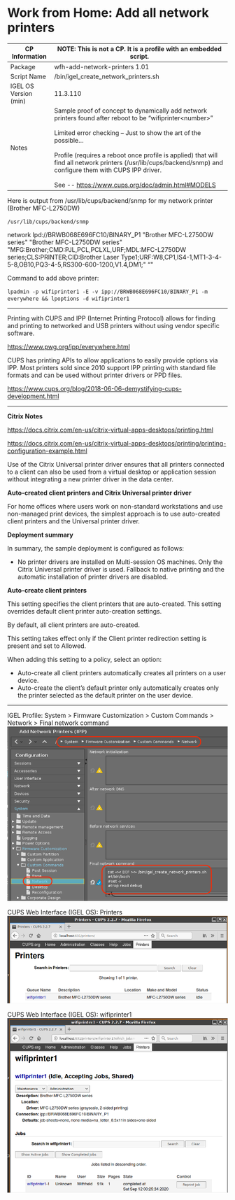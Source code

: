 # Work from Home: Add all network printers


|  CP Information | **NOTE:** This is not a CP. It is a profile with an embedded script.            |
|--------------------|------------|
| Package | wfh-add-network-printers 1.01 |
| Script Name | /bin/igel_create_network_printers.sh |
| IGEL OS Version (min) | 11.3.110 |
| Notes | Sample proof of concept to dynamically add network printers found after reboot to be “wifiprinter\<number\>” <br /><br /> Limited error checking – Just to show the art of the possible… <br /><br /> Profile (requires a reboot once profile is applied) that will find all network printers (/usr/lib/cups/backend/snmp) and configure them with CUPS IPP driver.<br /><br /> See -- https://www.cups.org/doc/admin.html#MODELS |

Here is output from /usr/lib/cups/backend/snmp for my network printer (Brother MFC-L2750DW)

 ```{snmp}
/usr/lib/cups/backend/snmp
  ```

network lpd://BRWB068E696FC10/BINARY_P1 "Brother MFC-L2750DW series" "Brother MFC-L2750DW series" "MFG:Brother;CMD:PJL,PCL,PCLXL,URF;MDL:MFC-L2750DW series;CLS:PRINTER;CID:Brother Laser Type1;URF:W8,CP1,IS4-1,MT1-3-4-5-8,OB10,PQ3-4-5,RS300-600-1200,V1.4,DM1;" “"

Command to add above printer:

```{command}
lpadmin -p wifiprinter1 -E -v ipp://BRWB068E696FC10/BINARY_P1 -m everywhere && lpoptions -d wifiprinter1
  ```

***
Printing with CUPS and IPP (Internet Printing Protocol) allows for finding and printing to networked and USB printers without using vendor specific software.

https://www.pwg.org/ipp/everywhere.html

CUPS has printing APIs to allow applications to easily provide options via IPP. Most printers sold since 2010 support IPP printing with standard file formats and can be used without printer drivers or PPD files.

https://www.cups.org/blog/2018-06-06-demystifying-cups-development.html

***
**Citrix Notes**

https://docs.citrix.com/en-us/citrix-virtual-apps-desktops/printing.html

https://docs.citrix.com/en-us/citrix-virtual-apps-desktops/printing/printing-configuration-example.html

Use of the Citrix Universal printer driver ensures that all printers connected to a client can also be used from a virtual desktop or application session without integrating a new printer driver in the data center.

**Auto-created client printers and Citrix Universal printer driver**

For home offices where users work on non-standard workstations and use non-managed print devices, the simplest approach is to use auto-created client printers and the Universal printer driver.

**Deployment summary**

In summary, the sample deployment is configured as follows:

* No printer drivers are installed on Multi-session OS machines. Only the Citrix Universal printer driver is used. Fallback to native printing and the automatic installation of printer drivers are disabled.

**Auto-create client printers**

This setting specifies the client printers that are auto-created. This setting overrides default client printer auto-creation settings.

By default, all client printers are auto-created.

This setting takes effect only if the Client printer redirection setting is present and set to Allowed.

When adding this setting to a policy, select an option:

* Auto-create all client printers automatically creates all printers on a user device.
* Auto-create the client’s default printer only automatically creates only the printer selected as the default printer on the user device.

***
IGEL Profile: System > Firmware Customization > Custom Commands > Network > Final network command
![alt text](wfhanp01.png "IGEL Profile")

CUPS Web Interface (IGEL OS): Printers
![alt text](wfhanp02.png "CUPS Printers")

CUPS Web Interface (IGEL OS): wifiprinter1
![alt text](wfhanp03.png "wifiprinter1")

